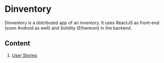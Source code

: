 # Dinventory

Dinventory is a distributed app of an inventory. It uses ReactJS as front-end (soon Android as well) and Solidity (Ethereum) in the backend.


## Content

1. [User Stories](STORIES.md)